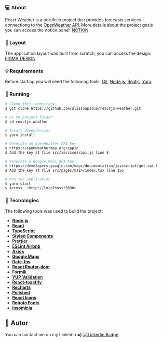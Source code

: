 ### 💻 About

React Weather is a portifolio project that provides forecasts services connectiong to the [OpenWeather API](https://openweathermap.org/api). More details about the project goals you can access the notion panel: [NOTION](https://www.notion.so/React-Weather-5c92de7a2dd9483299075f9166f26534)

### 🎨 Layout

The application layout was built from scratch, you can access the design: [FIGMA DESIGN](https://www.figma.com/file/T5fCDD5sVDDHoDrUP1YuXy/React-Weather?node-id=0%3A1)

### 💡 Requirements

Before starting you will need the following tools: [Git](https://git-scm.com), [Node.js](https://nodejs.org/en/), [Reatjs](https://pt-br.reactjs.org/docs/create-a-new-react-app.html), [Yarn](https://yarnpkg.com/getting-started/install).

### 🚀 Running

```bash
# Clone this repository
$ git clone https://github.com/alissonpadua/reactjs-weather.git

# Go to project folder
$ cd reactjs-weather

# Intall dependencies
$ yarn install

# Generate an OpenWeather API Key
$ https://openweathermap.org/appid
$ Add the key at file src/services/api.js line 8 

# Generate a Google Maps API Key
$ https://developers.google.com/maps/documentation/javascript/get-api-key
$ Add the key at file src/pages/main/index.tsx line 156

# Run the application
$ yarn start
$ Access  <http://localhost:3000>
```

### 📝 Tecnologies

The following tools was used to build the project:

- **[Node.js](https://nodejs.org/en/)**
- **[React](https://pt-br.reactjs.org/)**
- **[TypeScript](https://www.typescriptlang.org/)**
- **[Styled Components](https://styled-components.com/)**
- **[Prettier](https://prettier.io/)**
- **[ESLint Airbnb](https://eslint.org/)**
- **[Axios](https://github.com/axios/axios)**
- **[Google Maps](https://github.com/googlemaps/react-wrapper)**
- **[Date-fns](https://github.com/date-fns/date-fns)**
- **[React Router-dom](https://reactrouter.com/web/guides/quick-start)**
- **[Formik](https://formik.org/docs/overview)**
- **[YUP Validation](https://github.com/jquense/yup)**
- **[React-toastify](https://fkhadra.github.io/react-toastify/introduction)**
- **[Recharts](https://recharts.org/en-US/)**
- **[Polished](https://polished.js.org/)**
- **[React Icons](https://react-icons.github.io/react-icons/)**
- **[Roboto Fonts](https://fonts.google.com/specimen/Roboto)**
- **[Insominia](https://insomnia.rest/download)**

## 🦸 Autor

You can contact me on my LinkedIn **=)**
[![Linkedin Badge](https://img.shields.io/badge/-Alisson-blue?style=flat-square&logo=Linkedin&logoColor=white&link=https://www.linkedin.com/in/paduaalisson/)](https://www.linkedin.com/in/paduaalisson/) 

